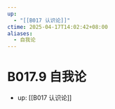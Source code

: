 ```yaml
---
up:
  - "[[B017 认识论]]"
ctime: 2025-04-17T14:02:42+08:00
aliases:
  - 自我论
---
```


# B017.9 自我论

- up: [[B017 认识论]]
